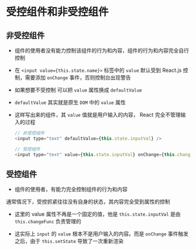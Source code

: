 # 受控组件和非受控组件

## 非受控组件

  - 组件的使用者没有能力控制该组件的行为和内容，组件的行为和内容完全自行控制

  - 在 `<input value={this.state.name}>` 标签中的 `value` 默认受到 React.js 控制，需要添加 `onChange` 事件，否则控制台出现警告

  - 如果想要不受控制 可以把 `value` 属性换成 `defaultValue`

  - `defaultValue` 其实就是原生 `DOM` 中的 `value` 属性

  - 这样写出来的组件，其 `value` 值就是用户输入的内容， React 完全不管理输入的过程

    ```javascript
    // 非受控组件
    <input type="text" defaultValue={this.state.inputVal} />

    // 受控组件
    <input type="text" value={this.state.inputVal} onChange={this.changeFunc} />
    ```

## 受控组件

  - 组件的使用者，有能力完全控制组件的行为和内容

通常情况下，受控抓紧往往没有自身的状态，其内容完全受到属性的控制

  - 这里的 value 属性不再是一个固定的值，他是 `this.state.inputVal` 是由 `this.changeFunc` 负责管理的

  - 这实际上 `input` 的 `value` 根本不是用户输入的内容。而是 `onChange` 事件触发之后，由于 `this.setState` 导致了一次重新渲染
